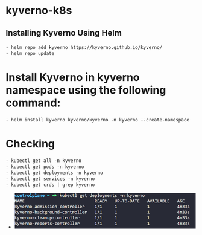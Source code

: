 # kyverno-k8s

## Installing Kyverno Using Helm
```
- helm repo add kyverno https://kyverno.github.io/kyverno/
- helm repo update
```

# Install Kyverno in kyverno namespace using the following command:
```
- helm install kyverno kyverno/kyverno -n kyverno --create-namespace
```
# Checking 
```
- kubectl get all -n kyverno
- kubectl get pods -n kyverno
- kubectl get deployments -n kyverno
- kubectl get services -n kyverno
- kubectl get crds | grep kyverno
```
- ![alt text](image.png)


